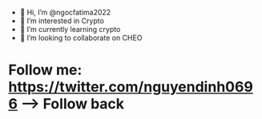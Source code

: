 - 👋 Hi, I’m @ngocfatima2022
- 👀 I’m interested in Crypto
- 🌱 I’m currently learning crypto
- 💞️ I’m looking to collaborate on CHEO


# Follow me: https://twitter.com/nguyendinh0696 --> Follow back
<!---
ngocfatima2022/ngocfatima2022 is a ✨ special ✨ repository because its `README.md` (this file) appears on your GitHub profile.
You can click the Preview link to take a look at your changes.
--->

